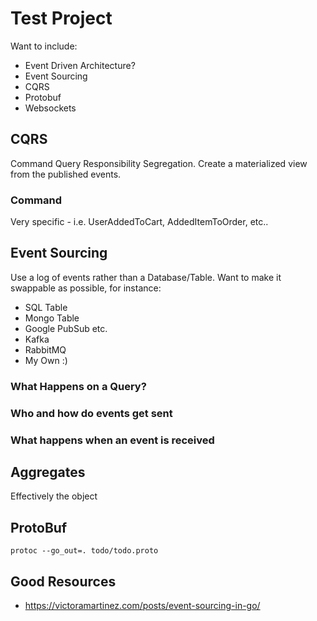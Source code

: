 # Test Project

Want to include:
- Event Driven Architecture?
- Event Sourcing
- CQRS
- Protobuf
- Websockets

## CQRS

Command Query Responsibility Segregation.
Create a materialized view from the published events.


### Command

Very specific - i.e. UserAddedToCart, AddedItemToOrder, etc..


## Event Sourcing 

Use a log of events rather than a Database/Table.
Want to make it swappable as possible, for instance:
- SQL Table
- Mongo Table
- Google PubSub etc.
- Kafka
- RabbitMQ
- My Own :) 


### What Happens on a Query?


### Who and how do events get sent


### What happens when an event is received


## Aggregates

Effectively the object

## ProtoBuf

`protoc --go_out=. todo/todo.proto`

## Good Resources

- https://victoramartinez.com/posts/event-sourcing-in-go/